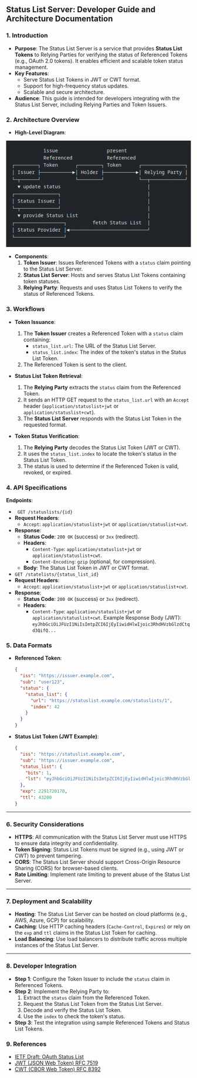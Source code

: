 ## **Status List Server: Developer Guide and Architecture Documentation**

### **1. Introduction**
   - **Purpose**: The Status List Server is a service that provides **Status List Tokens** to Relying Parties for verifying the status of Referenced Tokens (e.g., OAuth 2.0 tokens). It enables efficient and scalable token status management.
   - **Key Features**:
     - Serve Status List Tokens in JWT or CWT format.
     - Support for high-frequency status updates.
     - Scalable and secure architecture.
   - **Audience**: This guide is intended for developers integrating with the Status List Server, including Relying Parties and Token Issuers.
  
### **2. Architecture Overview**
   - **High-Level Diagram**:
  
![x](./arc.png)

   - **Components**:
     1. **Token Issuer**: Issues Referenced Tokens with a `status` claim pointing to the Status List Server.
     2. **Status List Server**: Hosts and serves Status List Tokens containing token statuses.
     3. **Relying Party**: Requests and uses Status List Tokens to verify the status of Referenced Tokens.

### **3. Workflows**
   - **Token Issuance**:
     1. The **Token Issuer** creates a Referenced Token with a `status` claim containing:
        - `status_list.url`: The URL of the Status List Server.
        - `status_list.index`: The index of the token's status in the Status List Token.
     2. The Referenced Token is sent to the client.

   - **Status List Token Retrieval**:
     1. The **Relying Party** extracts the `status` claim from the Referenced Token.
     2. It sends an HTTP GET request to the `status_list.url` with an `Accept` header (`application/statuslist+jwt` or `application/statuslist+cwt`).
     3. The **Status List Server** responds with the Status List Token in the requested format.

   - **Token Status Verification**:
     1. The **Relying Party** decodes the Status List Token (JWT or CWT).
     2. It uses the `status_list.index` to locate the token's status in the Status List Token.
     3. The status is used to determine if the Referenced Token is valid, revoked, or expired.



### **4. API Specifications**
  **Endpoints**:
   -  ` GET /statuslists/{id}`
   - **Request Headers**:
     - `Accept`: `application/statuslist+jwt` or `application/statuslist+cwt`.
   - **Response**:
     - **Status Code**: `200 OK` (success) or `3xx` (redirect).
     - **Headers**:
       - `Content-Type`: `application/statuslist+jwt` or `application/statuslist+cwt`.
       - `Content-Encoding`: `gzip` (optional, for compression).
     - **Body**: The Status List Token in JWT or CWT format.
   - `GET /statelists/{status_list_id}`
   - **Request Headers**:
     - `Accept`: `application/statuslist+jwt` or `application/statuslist+cwt`.
   - **Response**:
     - **Status Code**: `200 OK` (success) or `3xx` (redirect).
     - **Headers**:
       - `Content-Type`: `application/statuslist+jwt` or `application/statuslist+cwt`.
     Example Response Body (JWT): 
     `eyJhbGciOiJFUzI1NiIsImtpZCI6IjEyIiwidHlwIjoic3RhdHVzbGlzdCtqd3QifQ...`
  
### **5. Data Formats**
   - **Referenced Token**:
     ```json
     {
       "iss": "https://issuer.example.com",
       "sub": "user123",
       "status": {
         "status_list": {
           "url": "https://statuslist.example.com/statuslists/1",
           "index": 42
         }
       }
     }
     ```

   - **Status List Token (JWT Example)**:
     ```json
     {
       "iss": "https://statuslist.example.com",
       "sub": "https://issuer.example.com",
       "status_list": {
         "bits": 1,
         "lst": "eyJhbGciOiJFUzI1NiIsImtpZCI6IjEyIiwidHlwIjoic3RhdHVzbGlzdCtqd3QifQ..."
       },
       "exp": 2291720170,
       "ttl": 43200
     }
     ```

---

### **6. Security Considerations**
   - **HTTPS**: All communication with the Status List Server must use HTTPS to ensure data integrity and confidentiality.
   - **Token Signing**: Status List Tokens must be signed (e.g., using JWT or CWT) to prevent tampering.
   - **CORS**: The Status List Server should support Cross-Origin Resource Sharing (CORS) for browser-based clients.
   - **Rate Limiting**: Implement rate limiting to prevent abuse of the Status List Server.

---

### **7. Deployment and Scalability**
   - **Hosting**: The Status List Server can be hosted on cloud platforms (e.g., AWS, Azure, GCP) for scalability.
   - **Caching**: Use HTTP caching headers (`Cache-Control`, `Expires`) or rely on the `exp` and `ttl` claims in the Status List Token for caching.
   - **Load Balancing**: Use load balancers to distribute traffic across multiple instances of the Status List Server.

---

### **8. Developer Integration**
   - **Step 1**: Configure the Token Issuer to include the `status` claim in Referenced Tokens.
   - **Step 2**: Implement the Relying Party to:
     1. Extract the `status` claim from the Referenced Token.
     2. Request the Status List Token from the Status List Server.
     3. Decode and verify the Status List Token.
     4. Use the `index` to check the token's status.
   - **Step 3**: Test the integration using sample Referenced Tokens and Status List Tokens.

### **9. References**
   - [IETF Draft: OAuth Status List](https://datatracker.ietf.org/doc/draft-ietf-oauth-status-list/)
   - [JWT (JSON Web Token) RFC 7519](https://tools.ietf.org/html/rfc7519)
   - [CWT (CBOR Web Token) RFC 8392](https://tools.ietf.org/html/rfc8392)
